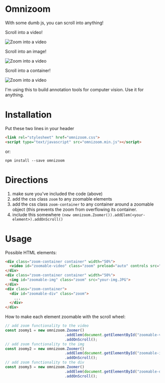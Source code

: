 # Omnizoom
With some dumb js, you can scroll into anything!

Scroll into a video!

![Zoom into a video](http://jackterwilliger.com/omnizoom-video/)

Scroll into an image!

![Zoom into a video](http://jackterwilliger.com/omnizoom-image/)

Scroll into a container!

![Zoom into a video](http://jackterwilliger.com/omnizoom-div/)

I'm using this to build annotation tools for computer vision. Use it for anything.

# Installation
Put these two lines in your header
```html
<link rel="stylesheet" href="omnizoom.css">
<script type="text/javascript" src="omnizoom.min.js"></script>  
```
or:
```
npm install --save omnizoom
```

# Directions
1. make sure you've included the code (above)
2. add the css class ```zoom``` to any zoomable elements
3. add the css class ```zoom-container``` to any container around a zoomable object (this prevents the zoom from overflowing its container.
4. include this somewhere ```(new omnizoom.Zoomer()).addElem(<your-element>).addOnScroll()```

# Usage
Possible HTML elements:
```html
<div class="zoom-container container" width="50%">
  <video id="zoomable-video" class="zoom" preload="auto" controls src="your-video.mp4"></video>
</div>
<div class="zoom-container container" width="50%">
  <img id="zoomable-img" class="zoom" src="your-img.JPG">
</div>
<div class="zoom-container">
  <div id="zoomable-div" class="zoom">
    ...
  </div>
</div>
```
How to make each element zoomable with the scroll wheel:
```javascript
// add zoom functionality to the video
const zoomy1 = new omnizoom.Zoomer()
                           .addElem(document.getElementById("zoomable-video"))
                           .addOnScroll();
// add zoom functionality to the img
const zoomy2 = new omnizoom.Zoomer()
                           .addElem(document.getElementById("zoomable-img"))
                           .addOnScroll();
// add zoom functionality to the div
const zoomy3 = new omnizoom.Zoomer()
                           .addElem(document.getElementById("zoomable-div"))
                           .addOnScroll();
```
